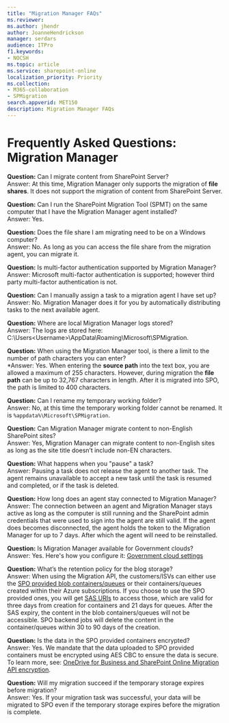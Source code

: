 ```yaml
---
title: "Migration Manager FAQs"
ms.reviewer: 
ms.author: jhendr
author: JoanneHendrickson
manager: serdars
audience: ITPro
f1.keywords:
- NOCSH
ms.topic: article
ms.service: sharepoint-online
localization_priority: Priority
ms.collection: 
- M365-collaboration
- SPMigration
search.appverid: MET150
description: Migration Manager FAQs
---
```


# Frequently Asked Questions: Migration Manager

**Question:** Can I migrate content from SharePoint Server? </br>
Answer:   At this time, Migration Manager only supports the migration of **file shares**.  It does not support the migration of content from SharePoint Server.

**Question:** Can I run the SharePoint Migration Tool (SPMT) on the same computer that I have the Migration Manager agent installed?</br>
Answer:   Yes.

**Question:** Does the file share I am migrating need to be on a Windows computer?</br>
Answer:    No.  As long as you can access the file share from the migration agent, you can migrate it.

**Question:** Is multi-factor authentication supported by Migration Manager?</br>
Answer:    Microsoft multi-factor authentication is supported; however third party multi-factor authentication is not.

**Question:** Can I manually assign a task to a migration agent I have set up?</br>
Answer:   No. Migration Manager does it for you by automatically distributing tasks to the next available agent.

**Question:** Where are local Migration Manager logs stored?</br>
Answer: The logs are stored here:  C:\Users\<Username>\AppData\Roaming\Microsoft\SPMigration.

**Question:** When using the Migration Manager tool, is there a limit to the number of path characters you can enter?</br>
*Answer: Yes. When entering the **source path** into the text box, you are allowed a maximum of 255 characters.  However, during migration the **file path** can be up to 32,767 characters in length.  After it is migrated into SPO, the path is limited to 400 characters.

**Question:** Can I rename my temporary working folder?</br>
Answer: No, at this time the temporary working folder cannot be renamed.  It is  `%appdata%\Microsoft\SPMigration`.

**Question:** Can Migration Manager migrate content to non-English SharePoint sites?</br>
Answer: Yes, Migration Manager can migrate content to non-English sites as long as the site title doesn’t include non-EN characters. </br>

**Question:** What happens when you "pause" a task?</br>
Answer: Pausing a task does not release the agent to another task. The agent remains unavailable to accept a new task until the task is resumed and completed, or if the task is deleted. </br>

**Question:** How long does an agent stay connected to Migration Manager?</br>
Answer:  The connection between an agent and Migration Manager stays active as long as the computer is still running and the SharePoint admin credentials that were used to sign into the agent are still valid. If the agent does becomes disconnected, the agent holds the token to the Migration Manager for up to 7 days. After which the agent will need to be reinstalled.

**Question:**  Is Migration Manager available for Government clouds?</br>
Answer:  Yes. Here's how you configure it: [Government cloud settings](https://docs.microsoft.com/sharepointmigration/mm-gov-cloud)

**Question:**   What’s the retention policy for the blog storage?</br>
Answer:  When using the Migration API, the customers/ISVs can either use the [SPO provided blob containers/queues](https://docs.microsoft.com/en-us/sharepoint/dev/apis/migration-api-azure-container-and-queue) or their containers/queues created within their Azure subscriptions. If you choose to use the SPO provided ones, you will get [SAS URIs](https://docs.microsoft.com/en-us/azure/storage/common/storage-sas-overview) to access those, which are valid for three days from creation for containers and 21 days for queues. After the SAS expiry, the content in the blob containers/queues will not be accessible. SPO backend jobs will delete the content in the container/queues within 30 to 90 days of the creation.
 
**Question:**  Is the data in the SPO provided containers encrypted?</br>
Answer: Yes. We mandate that the data uploaded to SPO provided containers must be encrypted using AES CBC to ensure the data is secure. To learn more, see: [OneDrive for Business and SharePoint Online Migration API encryption](Mhttps://docs.microsoft.com/en-us/sharepoint/dev/apis/migration-api-encryption).

**Question:**  Will my migration succeed if the temporary storage expires before migration?</br>
Answer: Yes. If your migration task was successful, your data will be migrated to SPO even if the temporary storage expires before the migration is complete.


